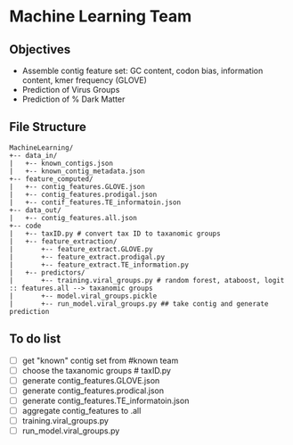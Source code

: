 # Machine Learning Team

## Objectives
- Assemble contig feature set: GC content, codon bias, information content, kmer frequency (GLOVE)
- Prediction of Virus Groups
- Prediction of % Dark Matter

## File Structure
```
MachineLearning/
+-- data_in/
|   +-- known_contigs.json
|   +-- known_contig_metadata.json
+-- feature_computed/
|   +-- contig_features.GLOVE.json
|   +-- contig_features.prodigal.json
|   +-- contif_features.TE_informatoin.json
+-- data_out/
|   +-- contig_features.all.json
+-- code
|   +-- taxID.py # convert tax ID to taxanomic groups
|   +-- feature_extraction/
|       +-- feature_extract.GLOVE.py
|       +-- feature_extract.prodigal.py
|       +-- feature_extract.TE_information.py
|   +-- predictors/
|       +-- training.viral_groups.py # random forest, ataboost, logit :: features.all --> taxanomic groups
|       +-- model.viral_groups.pickle
|       +-- run_model.viral_groups.py ## take contig and generate prediction
```
## To do list
- [ ] get "known" contig set from #known team 
- [ ] choose the taxanomic groups # taxID.py
- [ ] generate contig_features.GLOVE.json
- [ ] generate contig_features.prodical.json
- [ ] generate contig_features.TE_informatoin.json
- [ ] aggregate contig_features to .all
- [ ] training.viral_groups.py 
- [ ] run_model.viral_groups.py
